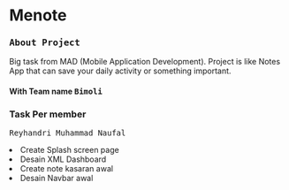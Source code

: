 <h1>Menote</h1>
<h3><kbd><strong>About Project</kbd></strong><br></kbd></h3>
Big task from MAD (Mobile Application Development). Project is like Notes App that can save your daily activity or something important.

<!--<kbd><strong>![WhatsApp Image 2023-12-09 at 17 20 30_0efdb5ef](https://github.com/Rizqdwan/Menote/assets/79435880/fa22ed54-d312-41c7-a475-c9f3a168f9c5)</strong></kbd> -->


<h4>With Team name <kbd>Bimoli</kbd></h4>


### Task Per member

<kbd>Reyhandri Muhammad Naufal</kbd>
<li>Create Splash screen page</li>
<li>Desain XML Dashboard </li>
<li>Create note kasaran awal</li>
<li>Desain Navbar awal </li>

<br>




